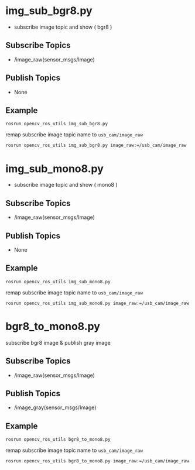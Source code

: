 

# img_sub_bgr8.py

- subscribe image topic and show ( bgr8 )

## Subscribe Topics

- /image_raw(sensor_msgs/Image)

## Publish Topics

- None

## Example

```
rosrun opencv_ros_utils img_sub_bgr8.py
```

remap subscribe image topic name to `usb_cam/image_raw`

```
rosrun opencv_ros_utils img_sub_bgr8.py image_raw:=/usb_cam/image_raw
```

# img_sub_mono8.py

- subscribe image topic and show ( mono8 )

## Subscribe Topics

- /image_raw(sensor_msgs/Image)

## Publish Topics

- None

## Example

```
rosrun opencv_ros_utils img_sub_mono8.py
```

remap subscribe image topic name to `usb_cam/image_raw`

```
rosrun opencv_ros_utils img_sub_mono8.py image_raw:=/usb_cam/image_raw
```

# bgr8_to_mono8.py

subscribe bgr8 image & publish gray image

## Subscribe Topics

- /image_raw(sensor_msgs/Image)

## Publish Topics

- /image_gray(sensor_msgs/Image)

## Example

```
rosrun opencv_ros_utils bgr8_to_mono8.py
```

remap subscribe image topic name to `usb_cam/image_raw`

```
rosrun opencv_ros_utils bgr8_to_mono8.py image_raw:=/usb_cam/image_raw
```


